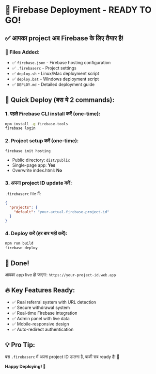# 🚀 Firebase Deployment - READY TO GO!

## ✅ आपका project अब Firebase के लिए तैयार है!

### 📁 Files Added:
- ✅ `firebase.json` - Firebase hosting configuration
- ✅ `.firebaserc` - Project settings  
- ✅ `deploy.sh` - Linux/Mac deployment script
- ✅ `deploy.bat` - Windows deployment script
- ✅ `DEPLOY.md` - Detailed deployment guide

## 🎯 Quick Deploy (बस ये 2 commands):

### 1. पहले Firebase CLI install करें (one-time):
```bash
npm install -g firebase-tools
firebase login
```

### 2. Project setup करें (one-time):
```bash
firebase init hosting
```
- Public directory: `dist/public`
- Single-page app: **Yes** 
- Overwrite index.html: **No**

### 3. अपना project ID update करें:
`.firebaserc` file में:
```json
{
  "projects": {
    "default": "your-actual-firebase-project-id"
  }
}
```

### 4. Deploy करें (हर बार यही करें):
```bash
npm run build
firebase deploy
```

## 🎉 Done! 
आपका app live हो जाएगा: `https://your-project-id.web.app`

## 🔥 Key Features Ready:
- ✅ Real referral system with URL detection
- ✅ Secure withdrawal system  
- ✅ Real-time Firebase integration
- ✅ Admin panel with live data
- ✅ Mobile-responsive design
- ✅ Auto-redirect authentication

## 💡 Pro Tip:
बस `.firebaserc` में अपना project ID डालना है, बाकी सब ready है! 🚀

**Happy Deploying! 🎉**